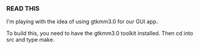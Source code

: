 ### READ THIS
I'm playing with the idea of using gtkmm3.0 for our GUI app.

To build this, you need to have the gtkmm3.0 toolkit installed. Then cd into src and type make.
